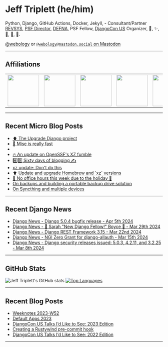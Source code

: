 # Jeff Triplett (he/him)

Python, Django, GitHub Actions, Docker, Jekyll,  - Consultant/Partner [REVSYS][], [PSF Director][], [DEFNA][], PSF Fellow, [DjangoCon US][] Organizer, 🏀, ✨, 💪, 🏃, 🤖.

<a href="https://twitter.com/webology">@webology</a> or <a href="https://mastodon.social/@webology" rel="me">`@webology@mastodon.social` on Mastodon</a>

<hr>

## Affiliations

<table border="0">
<tr>
<td><a href="https://github.com/revsys/"><img src="https://avatars.githubusercontent.com/u/308096?s=200&v=4" width="100px"></a></td>
<td><a href="https://github.com/psf/"><img src="https://avatars.githubusercontent.com/u/50630501?s=200&v=4" width="100px"></a></td>
<td><a href="https://github.com/djangocon/"><img src="https://avatars.githubusercontent.com/u/2891658?s=400&&v=4" width="100px"></a></td>
<td><a href="https://github.com/defna/"><img src="https://avatars.githubusercontent.com/u/13454395?s=200&v=4" width="100px"></a></td>
<td><a href="https://github.com/djangopackages/"><img src="https://avatars.githubusercontent.com/u/27385825?s=200&v=4" width="100px"></a></td>
</tr>
</table>

<hr>

## Recent Micro Blog Posts

<!--START_SECTION:micro-posts-->
* [⬆️ The Upgrade Django project](https:&#x2F;&#x2F;micro.webology.dev&#x2F;2024&#x2F;04&#x2F;04&#x2F;the-upgrade-django.html)
* [🚀 Mise is really fast](https:&#x2F;&#x2F;micro.webology.dev&#x2F;2024&#x2F;04&#x2F;03&#x2F;mise-is-really.html)
* [](https:&#x2F;&#x2F;micro.webology.dev&#x2F;2024&#x2F;04&#x2F;02&#x2F;til-brandolinis-law.html)
* [🔥 An update on OpenSSF&#39;s XZ fumble](https:&#x2F;&#x2F;micro.webology.dev&#x2F;2024&#x2F;04&#x2F;01&#x2F;an-update-on.html)
* [6️⃣0️⃣ Sixty days of blogging ✍️ ](https:&#x2F;&#x2F;micro.webology.dev&#x2F;2024&#x2F;03&#x2F;31&#x2F;sixty-days-of.html)
* [xz update: Don&#39;t do this](https:&#x2F;&#x2F;micro.webology.dev&#x2F;2024&#x2F;03&#x2F;30&#x2F;xz-update-dont.html)
* [⬆️ Update and upgrade Homebrew and &#x60;xz&#x60; versions](https:&#x2F;&#x2F;micro.webology.dev&#x2F;2024&#x2F;03&#x2F;29&#x2F;update-and-upgrade.html)
* [🚨 No office hours this week due to the holiday 🚨](https:&#x2F;&#x2F;micro.webology.dev&#x2F;2024&#x2F;03&#x2F;28&#x2F;no-office-hours.html)
* [On backups and building a portable backup drive solution](https:&#x2F;&#x2F;micro.webology.dev&#x2F;2024&#x2F;03&#x2F;28&#x2F;on-backups-and.html)
* [On Syncthing and multiple devices](https:&#x2F;&#x2F;micro.webology.dev&#x2F;2024&#x2F;03&#x2F;27&#x2F;on-syncthing-and.html)
<!--END_SECTION:micro-posts-->

<hr>

## Recent Django News

<!--START_SECTION:news-->
* [Django News - Django 5.0.4 bugfix release - Apr 5th 2024](https:&#x2F;&#x2F;django-news.com&#x2F;issues&#x2F;226)
* [Django News - 🎉 Sarah &quot;New Django Fellow!&quot; Boyce 🎉 - Mar 29th 2024](https:&#x2F;&#x2F;django-news.com&#x2F;issues&#x2F;225)
* [Django News - Django REST Framework 3.15  - Mar 22nd 2024](https:&#x2F;&#x2F;django-news.com&#x2F;issues&#x2F;224)
* [Django News - NGI Zero Grant for django-allauth - Mar 15th 2024](https:&#x2F;&#x2F;django-news.com&#x2F;issues&#x2F;223)
* [Django News - Django security releases issued: 5.0.3, 4.2.11, and 3.2.25 - Mar 8th 2024](https:&#x2F;&#x2F;django-news.com&#x2F;issues&#x2F;222)
<!--END_SECTION:news-->

<hr>

## GitHub Stats

![Jeff Triplett's GitHub stats](https://github-readme-stats.vercel.app/api?username=jefftriplett&show_icons=&private_count=true&theme=dracula)  [![Top Languages](https://github-readme-stats.vercel.app/api/top-langs/?username=jefftriplett&layout=compact&theme=dracula)]()

<hr>

## Recent Blog Posts

<!--START_SECTION:posts-->
* [Weeknotes 2023-W52](https:&#x2F;&#x2F;jefftriplett.com&#x2F;2023&#x2F;weeknotes-2023-w52&#x2F;)
* [Default Apps 2023](https:&#x2F;&#x2F;jefftriplett.com&#x2F;2023&#x2F;default-apps-2023&#x2F;)
* [DjangoCon US Talks I’d Like to See: 2023 Edition](https:&#x2F;&#x2F;jefftriplett.com&#x2F;2023&#x2F;djangocon-us-talks-i-d-like-to-see-2023-edition&#x2F;)
* [Creating a Rustywind pre-commit hook](https:&#x2F;&#x2F;jefftriplett.com&#x2F;2023&#x2F;rustywind-pre-commit-hook&#x2F;)
* [DjangoCon US Talks I’d Like to See: 2022 Edition](https:&#x2F;&#x2F;jefftriplett.com&#x2F;2022&#x2F;djangocon-us-talks-i-d-like-to-see-2022-edition&#x2F;)
<!--END_SECTION:posts-->

<hr>

[DEFNA]: https://www.defna.org/
[DjangoCon US]: http://djangocon.us/
[PSF Director]: https://www.python.org/psf/members/#board-of-directors
[REVSYS]: https://www.revsys.com/
